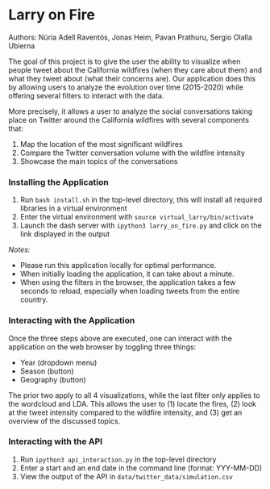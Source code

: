 # Larry on Fire

Authors: Núria Adell Raventós, Jonas Heim, Pavan Prathuru, Sergio Olalla Ubierna

The goal of this project is to give the user the ability to visualize when people tweet about the California wildfires (when they care about them) and what they tweet about (what their concerns are). Our application does this by allowing users to analyze the evolution over time (2015-2020) while offering several filters to interact with the data.

More precisely, it allows a user to analyze the social conversations taking place on 
Twitter around the California wildfires with several components that:
1. Map the location of the most significant wildfires
2. Compare the Twitter conversation volume with the wildfire intensity
3. Showcase the main topics of the conversations

### Installing the Application

1. Run `bash install.sh` in the top-level directory, this will install all required libraries in a virtual environment
2. Enter the virtual environment with `source virtual_larry/bin/activate`
3. Launch the dash server with `ipython3 larry_on_fire.py` and click on the link displayed in the output

*Notes:*
* Please run this application locally for optimal performance.
* When initially loading the application, it can take about a minute.
* When using the filters in the browser, the application takes a few seconds to reload, especially when loading tweets from the entire country.

### Interacting with the Application

Once the three steps above are executed, one can interact with the application on the web browser by toggling three things:

* Year (dropdown menu)
* Season (button)
* Geography (button)

The prior two apply to all 4 visualizations, while the last filter only applies to the wordcloud and LDA. This allows the user to (1) locate the fires, (2) look at the tweet intensity compared to the wildfire intensity, and (3) get an overview of the discussed topics.

### Interacting with the API

1. Run `ipython3 api_interaction.py` in the top-level directory
2. Enter a start and an end date in the command line (format: YYY-MM-DD)
3. View the output of the API in `data/twitter_data/simulation.csv`
